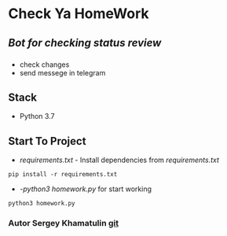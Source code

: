 # Check Ya HomeWork
## _Bot for checking status review_
###  
- check changes
- send messege in telegram

## Stack
- Python 3.7

## Start To Project
- _requirements.txt_ - Install dependencies from *requirements.txt*
```
pip install -r requirements.txt
```
- _-python3 homework.py_ for  start working
```
python3 homework.py
```
### Autor Sergey Khamatulin [git]

[git]: <https://github.com/sKhamatulin>
